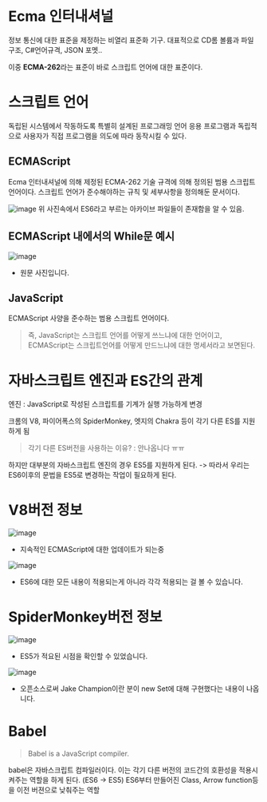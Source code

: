 # Ecma 인터내셔널
정보 통신에 대한 표준을 제정하는 비열리 표준화 기구.
대표적으로 CD롬 볼륨과 파일 구조, C#언어규격, JSON 포멧..

이중 <b>ECMA-262</b>라는 표준이 바로 스크립트 언어에 대한 표준이다.

# 스크립트 언어
독립된 시스템에서 작동하도록 특별히 설계된 프로그래밍 언어
응용 프로그램과 독립적으로 사용자가 직접 프로그램을 의도에 따라 동작시킬 수 있다.


## ECMAScript
Ecma 인터내셔널에 의해 제정된 ECMA-262 기술 규격에 의해 정의된 범용 스크립트 언어이다. 스크립트 언어가 준수해야하는 규칙 및 세부사항을 정의해둔 문서이다.

![image](https://user-images.githubusercontent.com/62691610/163711596-59aa1f72-1842-459e-a40a-a755e3cf6ab7.png)
위 사진속에서 ES6라고 부르는 아카이브 파일들이 존재함을 알 수 있음.


## ECMAScript 내에서의 While문 예시
![image](https://user-images.githubusercontent.com/62691610/163712547-5724ceb6-35b8-4bd4-9147-d23545f4f3ad.png)
- 원문 사진입니다.


## JavaScript
ECMAScript 사양을 준수하는 범용 스크립트 언어이다.
>즉, JavaScript는 스크립트 언어를 어떻게 쓰느냐에 대한 언어이고, ECMAScript는 스크립트언어를 어떻게 만드느냐에 대한 명세서라고 보면된다.

# 자바스크립트 엔진과 ES간의 관계

엔진 : JavaScript로 작성된 스크립트를 기계가 실행 가능하게 변경

크롬의 V8, 파이어폭스의 SpiderMonkey, 엣지의 Chakra 등이 각기 다른 ES를 지원하게 됨

> 각기 다른 ES버전을 사용하는 이유? : 안나옵니다 ㅠㅠ

하지만 대부분의 자바스크립트 엔진의 경우 ES5를 지원하게 된다. 
-> 따라서 우리는 ES6이후의 문법을 ES5로 변경하는 작업이 필요하게 된다.

# V8버전 정보
![image](https://user-images.githubusercontent.com/62691610/163712391-6bdab333-a75d-4023-b48c-61c8887a80e2.png)
- 지속적인 ECMAScript에 대한 업데이트가 되는중

![image](https://user-images.githubusercontent.com/62691610/163712866-175ddd25-b970-4867-b6d1-4982135ba98a.png)
- ES6에 대한 모든 내용이 적용되는게 아니라 각각 적용되는 걸 볼 수 있습니다.

# SpiderMonkey버전 정보
![image](https://user-images.githubusercontent.com/62691610/163712189-498793b3-95b6-4ab8-b2b9-6501a6c3ebbc.png)
- ES5가 적요된 시점을 확인할 수 있었습니다.


![image](https://user-images.githubusercontent.com/62691610/163712907-5f9540a3-43df-46bc-9e79-94898436aca4.png)
- 오픈소스로써 Jake Champion이란 분이 new Set에 대해 구현했다는 내용이 나옵니다.


# Babel
> Babel is a JavaScript compiler.

babel은 자바스크립트 컴파일러이다. 이는 각기 다른 버전의 코드간의 호환성을 적용시켜주는 역할을 하게 된다. (ES6 -> ES5)
ES6부터 만들어진 Class, Arrow function등을 이전 버젼으로 낮춰주는 역할


